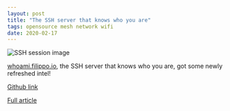 ```yaml
---
layout: post
title: "The SSH server that knows who you are"
tags: opensource mesh network wifi
date: 2020-02-17
---
```


![SSH session image](https://pbs.twimg.com/media/EQ6eEg2WsAQceip?format=png&name=small)

[whoami.filippo.io](http://whoami.filippo.io), the SSH server that knows who you are, got 
some newly refreshed intel!

[Github link](https://github.com/FiloSottile/whoami.filippo.io)

[Full article](https://twitter.com/filosottile/status/1229093553269362689)
